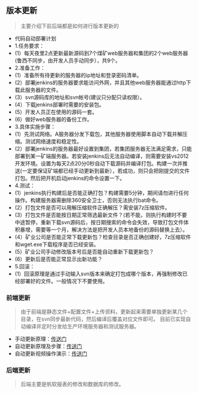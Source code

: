 ## 版本更新

> 主要介绍下前后端都是如何进行版本更新的

- 代码自动部署计划
-  1.任务要求：
-  (1）每天夜里2点更新最新源码到7个煤矿web服务器和集团的2个web服务器(鲁西不同步，由开发人员手动同步），共9个。
-  2.准备工作：
-  (1）准备所有待更新的服务器的ip地址和登录密码清单。
-  (2）部署jenkins的服务器要求能访问外网，并且其他web服务器能通过http下载此服务器的文件。
-  (3）svn源码库的地址和svn帐号(建议只分配只读权限）。
-  (4）下载jenkins部署时需要的安装包。
-  (5）开发人员正在使用的源码一套。
-  (6）做好web服务器的备份工作。
-  3.具体实施步骤：
-  (1）先测试网络。A服务器分发下载包，其他服务器使用脚本自动下载并解压缩。测试网络速度和稳定性。
-  (2）部署jenkins的服务器最好设置到集团，若集团服务器无法满足需求，只能部署到某一矿端服务器。若安装jenkins后无法自动编译，则需要安装vs2012开发环境。设置为每天2点20分0秒自动下载源码并编译打包。构建一次并推送(一定要保证矿端都已经手动更新到最新），若成功，则只会把刚提交的文件打包。然后把开机启动jenkins的命令设置一下。
-  4.测试：
-  (1）jenkins执行构建后是否能正确打包？构建需要5分钟，期间请勿进行任何操作。构建服务器需删除360安全卫士，否则无法执行bat命令。
-  (2）打包文件是否可以用解压缩软件正确解压？需安装7z压缩软件。
-  (3）打包文件是否能按日期正常筛选最新文件？(若不能，则执行构建时不要中途暂停，重新下载svn源码后，按日期搜索的命令会失效，导致打包文件体积暴增，需要等一个月，解决方法是把开发人员本地备份的源码替换上去）。
-  (4）矿业公司是否能正常下载更新包？检查目录是否正确创建好，7z压缩软件和wget.exe下载程序是否已经安装。
-  (5）矿业公司手动修改版本号后是否能自动重新下载更新包？
-  (6）更新后是否能正常显示出新功能？
-  5.回滚：
-  (1）回滚原理是通过手动输入svn版本来确定打包成哪个版本，再强制修改已经部署好的文件。一般情况下不要使用。


### 前端更新

> 由于前端是静态文件+配置文件+上传资料，更新起来需要单独更新某几个目录，在svn同步最新代码，然后编译后覆盖对应文件即可。
> 目前已实现自动编译并定时分发给生产环境服务器和测试服务器。

- 手动更新原理：[传送门](../../../Resources/tools/web平台代码更新/手动更新/代码手动更新方法.docx)
- 自动更新原理及步骤：[传送门](https://www.zybuluo.com/hzl201/note/1473689)
- 自动更新视频操作演示：[传送门](https://www.bilibili.com/video/av68629638)

### 后端更新

> 后端主要是帆软报表的修改和数据库的修改。


